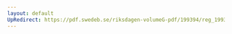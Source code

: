 ```yaml
---
layout: default
UpRedirect: https://pdf.swedeb.se/riksdagen-volumeG-pdf/199394/reg_199394_KU/reg_199394_KU_0020.pdf
---
```


